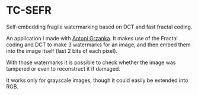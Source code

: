 # TC-SEFR
Self-embedding fragile watermarking based on DCT and fast fractal coding.

An application I made with [Antoni Grzanka](https://github.com/anteq).
It makes use of the Fractal coding and DCT to make 3 watermarks for an image,
and then embed them into the image itself (last 2 bits of each pixel).

With those watermarks it is possible to check whether the image was tampered or
even to reconstruct it if damaged.

It works only for grayscale images, though it could easily be extended into RGB.
